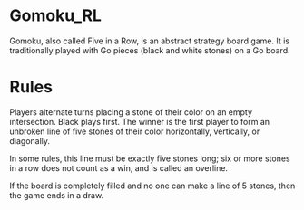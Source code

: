 # Gomoku_RL
Gomoku, also called Five in a Row, is an abstract strategy board game. It is traditionally played with Go pieces (black and white stones) on a Go board.

# Rules
Players alternate turns placing a stone of their color on an empty intersection. Black plays first.
The winner is the first player to form an unbroken line of five stones of their color horizontally, vertically, or diagonally.

In some rules, this line must be exactly five stones long; six or more stones in a row does not count as a win, and is called an overline.

 If the board is completely filled and no one can make a line of 5 stones, then the game ends in a draw.